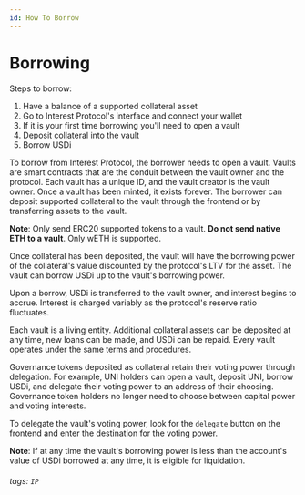```yaml
---
id: How To Borrow
---
```


# Borrowing
Steps to borrow:
1. Have a balance of a supported collateral asset
2. Go to Interest Protocol's interface and connect your wallet
3. If it is your first time borrowing you'll need to open a vault
4. Deposit collateral into the vault
5. Borrow USDi

To borrow from Interest Protocol, the borrower needs to open a vault. Vaults are smart contracts that are the conduit between the vault owner and the protocol. Each vault has a unique ID, and the vault creator is the vault owner. Once a vault has been minted, it exists forever. The borrower can deposit supported collateral to the vault through the frontend or by transferring assets to the vault. 

**Note**: Only send ERC20 supported tokens to a vault. **Do not send native ETH to a vault**. Only wETH is supported. 

Once collateral has been deposited, the vault will have the borrowing power of the collateral's value discounted by the protocol's LTV for the asset. The vault can borrow USDi up to the vault's borrowing power. 

Upon a borrow, USDi is transferred to the vault owner, and interest begins to accrue. Interest is charged variably as the protocol's reserve ratio fluctuates.

Each vault is a living entity. Additional collateral assets can be deposited at any time, new loans can be made, and USDi can be repaid. Every vault operates under the same terms and procedures.

Governance tokens deposited as collateral retain their voting power through delegation. For example, UNI holders can open a vault, deposit UNI, borrow USDi, and delegate their voting power to an address of their choosing. Governance token holders no longer need to choose between capital power and voting interests. 

To delegate the vault's voting power, look for the `delegate` button on the frontend and enter the destination for the voting power. 

**Note**: If at any time the vault's borrowing power is less than the account's value of USDi borrowed at any time, it is eligible for liquidation. 

###### tags: `IP`

